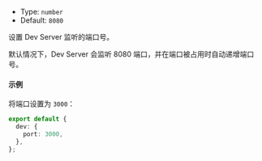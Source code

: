 - Type: `number`
- Default: `8080`

设置 Dev Server 监听的端口号。

默认情况下，Dev Server 会监听 8080 端口，并在端口被占用时自动递增端口号。

#### 示例

将端口设置为 `3000`：

```ts
export default {
  dev: {
    port: 3000,
  },
};
```
